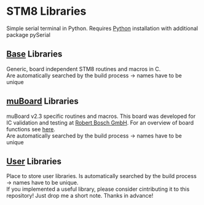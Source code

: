 STM8 Libraries
=================================

Simple serial terminal in Python. Requires [Python](https://www.python.org/) installation with additional package pySerial 


[Base](Base) Libraries
----------------------------------
  Generic, board independent STM8 routines and macros in C.  
  Are automatically searched by the build process -> names have to be unique


[muBoard](muBoard) Libraries
----------------------------------
  muBoard v2.3 specific routines and macros. This board was developed for IC validation and testing at [Robert Bosch GmbH](http://www.bosch.com). For an overview of board functions see [here](https://frosch.piandmore.de//de/pam9/call/public-media/event_media/160611_Vortrag_Interpreter.pdf).  
  Are automatically searched by the build process -> names have to be unique

[User](User) Libraries
----------------------------------
  Place to store user libraries. Is automatically searched by the build process -> names have to be unique.  
  If you implemented a useful library, please consider cintributing it to this repository! Just drop me a short note. Thanks in advance! 

